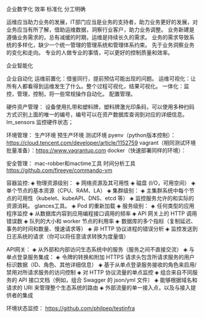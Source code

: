 企业数字化
    效率
    标准化
    分工明确
    
运维应当助力业务的发展，IT部门应当是业务的支持者，助力业务更好的发展，对业务应当有所了解，借助运维数据，洞察行业客户，助力业务调整。
业务新建是遵循业务需求的，总有减缓的时期，运维是持续长久的需求。
业务的需求导致系统的多样化，缺少一个统一管理的管理系统和管理体系约束。
先于业务洞察业务的变化和走向。
专业的人做专业的事情，可以更好的控制质量和效率。

企业智能化

企业自动化
运维前置化：借鉴同行，提前预估可能出现的问题。
运维可视化：让所有人都看得到运维发生了什么。整个过程可视化，结果可视化。
一体化：监控，管理，控制，将一些常规操作自动化。
配置管理。

硬件资产管理：
    设备使用扎带和塑料牌，塑料牌激光印条码，可以使用多种扫码方式识别上面的唯一的编号，编号可以在资产数据库查询到对应的详细信息。
    lm_sensors 监控硬件状态；
    
环境管理：
    生产环境
    预生产环境
    测试环境
        pyenv（python版本控制）：https://cloud.tencent.com/developer/article/1152759
        vagrant（相同测试环境批量准备）：https://www.vagrantup.com
        docker（快速部署同样的环境）：
        
安全管理：
mac-robber和mactime工具  时间分析工具
https://github.com/fireeye/commando-vm


容器监控:
◈ 物理资源级别： 
    ◈ 网络资源及其可用性
    ◈ 磁盘 (I/O，可用空间）
    ◈ 单个节点的基本资源（CPU、RAM、LA）
◈ 集群级别：
    ◈ 主集群系统中每个节点的可用性（kubelet、kubeAPI、DNS、etcd 等）
    ◈ 监控服务允许的和实际的资源消耗。 glances工具。
    ◈ Pod 的重新加载
◈ 服务级别： 
    ◈  任何类型的应用程序监控
    ◈ 从数据库内容到应用编程接口调用的频率
    ◈ API 网关上的 HTTP 调用错误数
    ◈ 队列的大小和 worker 节点的利用率
    ◈  数据库的多个指标（复制延迟、事务的时间和数量、慢速请求等）
    ◈ 非 HTTP 协议进程的错误分析
    ◈ 监控发送到日志系统的请求（你可以将任意请求转换为度量值）
    
API网关：
◈ 从外部和内部访问生态系统中的服务（服务之间不直接交流）
◈ 与单点登录服务集成：
    ◈  令牌的转换和附加 HTTPS 请求头包含所请求服务的用户标识数据（ID、角色、其他详细信息）
    ◈ 基于从单点登录服务接收的角色来启用/禁用对所请求服务的访问控制
◈ 对 HTTP 协议流量的单点监控
◈ 组合来自不同服务的 API 接口文档（例如，组合 Swagger 的 json/yml 文件）
◈ 能够根据域名和请求的 URI 来管理整个生态系统的路由
◈ 外部流量的单一接入点，以及与接入提供者的集成


环境状态监控：
https://github.com/philpep/testinfra
